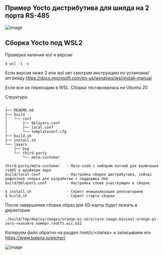 ## Пример Yocto дистрибутива для шилда на 2 порта RS-485
![image](https://user-images.githubusercontent.com/32985830/163590032-d84f0943-8463-40f4-8f81-e4c9355a1b6c.png)

## Сборка Yocto под WSL2

Проверка наличия wsl и версии
```
$ wsl -l -v
```
Если версия ниже 2 или wsl нет смотрим  инструкцию по установке/апгрейду https://docs.microsoft.com/en-us/windows/wsl/install-manual

Если все ок переходим в WSL. Сборка тестировалась на Ubuntu 20

Структура 
```
.
├── README.md
├── build
│   └── conf
│       ├── bblayers.conf
│       ├── local.conf
│       └── templateconf.cfg
├── build.sh
├── install.sh
└── layers
    ├── bsp
    └── third-party
        └── meta-customer
```
        
```
third-party/meta-customer   - Мета-слой с набором патчей для включения rs485 в драйвере ядра
build/local.conf            - Настройка сборки дистрибутива, сейчас дефолтная сборка для разработки + поддержка deb
build/bblayers.conf         - Настройка слоев участвующих в сборке
```

```
$ install.sh                - Скрипт инициализации репозиториев
$ build.sh                  - Скрипт старта сборки
```
После завершения сборки образ для SD карты будет лежать в директории
```
./build/tmp/deploy/images/orange-pi-zero/core-image-minimal-orange-pi-zero-<какойто номер>.rootfs.wic.bz2
```
Копируем файл обратно на раздел /mnt/c/<папка> и записываем его https://www.balena.io/etcher/



![image](https://user-images.githubusercontent.com/32985830/163589279-aed38e7b-69e0-4c81-ab58-39b81f1d8ff6.png)

